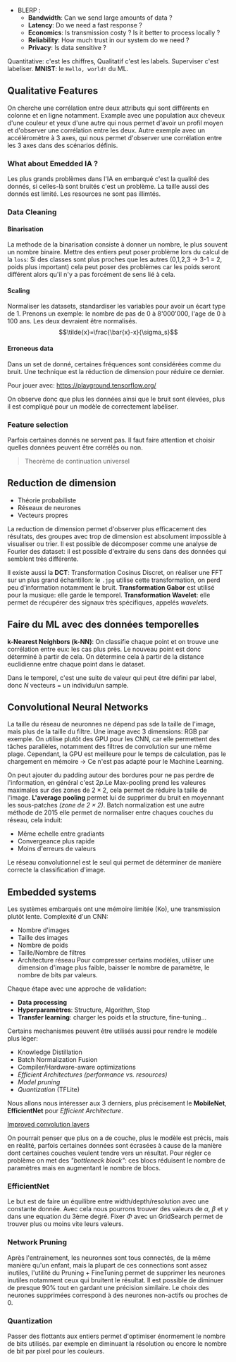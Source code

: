 - BLERP : 
    - **Bandwidth**: Can we send large amounts of data ?
    - **Latency**: Do we need a fast response ?
    - **Economics**: Is transmission costy ? Is it better to process locally ?
    - **Reliability**: How much trust in our system do we need ?
    - **Privacy**: Is data sensitive ?

Quantitative: c'est les chiffres, Qualitatif c'est les labels.
Superviser c'est labeliser. **MNIST**: le `Hello, world!` du ML. 

## Qualitative Features
On cherche une corrélation entre deux attributs qui sont différents en colonne et en ligne notamment.
Example avec une population aux cheveux d'une couleur et yeux d'une autre qui nous permet d'avoir un profil moyen et d'observer une corrélation entre les deux.
Autre exemple avec un accéléromètre à 3 axes, qui nous permet d'observer une corrélation entre les 3 axes dans des scénarios définis.

### What about Emedded IA ?
Les plus grands problèmes dans l'IA en embarqué c'est la qualité des donnés, si celles-là sont bruités c'est un problème. La taille aussi des donnés est limité. Les resources ne sont pas illimtés.

### Data Cleaning
#### Binarisation
La methode de la binarisation consiste à donner un nombre, le plus souvent un nombre binaire. Mettre des entiers peut poser problème lors du calcul de la `loss`: Si des classes sont plus proches que les autres (0,1,2,3 -> 3-1 = 2, poids plus important) cela peut poser des problèmes car les poids seront différent alors qu'il n'y a pas forcément de sens lié à cela.
#### Scaling
Normaliser les datasets, standardiser les variables pour avoir un écart type de 1. Prenons un exemple: le nombre de pas de 0 à 8'000'000, l'age de 0 à 100 ans. Les deux devraient être normalisés.
$$\tilde{x}=\frac{\bar{x}-x}{\sigma_s}$$
#### Erroneous data
Dans un set de donné, certaines fréquences sont considérées comme du bruit. Une technique est la réduction de dimension pour réduire ce dernier. 

Pour jouer avec: https://playground.tensorflow.org/

On observe donc que plus les données ainsi que le bruit sont élevées, plus il est compliqué pour un modèle de correctement labéliser.

### Feature selection
Parfois certaines donnés ne servent pas. Il faut faire attention et choisir quelles données peuvent être corrélés ou non. 

> Theorème de continuation universel

## Reduction de dimension

- Théorie probabiliste
- Réseaux de neurones
- Vecteurs propres

La reduction de dimension permet d'observer plus efficacement des résultats, des groupes avec trop de dimension est absolument impossible à visualiser ou trier. Il est possible de décomposer comme une analyse de Fourier des dataset: il est possible d'extraire du sens dans des données qui semblent très différente.

Il existe aussi la **DCT**: Transformation Cosinus Discret, on réaliser une FFT sur un plus grand échantillon: le `.jpg` utilise cette transformation, on perd peu d'information notamment le bruit. **Transformation Gabor** est utilisé pour la musique: elle garde le temporel. **Transformation Wavelet**: elle permet de récupérer des signaux très spécifiques, appelés *wavelets*.

## Faire du ML avec des données temporelles

**k-Nearest Neighbors (k-NN)**: On classifie chaque point et on trouve une corrélation entre eux: les cas plus près. Le nouveau point est donc déterminé à partir de cela. On détermine cela à partir de la distance euclidienne entre chaque point dans le dataset.

Dans le temporel, c'est une suite de valeur qui peut être défini par label, donc $N$ vecteurs = un individu/un sample.

## Convolutional Neural Networks
La taille du réseau de neuronnes ne dépend pas sde la taille de l'image, mais plus de la taille du filtre. Une image avec 3 dimensions: RGB par exemple. On utilise plutôt des GPU pour les CNN, car elle permettent des tâches parallèles, notamment des filtres de convolution sur une même plage. Cependant, la GPU est meilleure pour le temps de calculation, pas le chargement en mémoire -> Ce n'est pas adapté pour le Machine Learning.

On peut ajouter du padding autour des bordures pour ne pas perdre de l'information, en général c'est $2p$.Le Max-pooling prend les valeures maximales sur des zones de $2\times{2}$, cela permet de réduire la taille de l'image. **L'average pooling** permet lui de supprimer du bruit en moyennant les sous-patches *(zone de $2\times{2}$)*. Batch normalization est une autre méthode de 2015 elle permet de normaliser entre chaques couches du réseau, cela induit:
- Même echelle entre gradiants
- Convergeance plus rapide
- Moins d'erreurs de valeurs

Le réseau convolutionnel est le seul qui permet de déterminer de manière correcte la classification d'image.

## Embedded systems

Les systèmes embarqués ont une mémoire limitée (Ko), une transmission plutôt lente.
Complexité d'un CNN:
- Nombre d'images
- Taille des images
- Nombre de poids
- Taille/Nombre de filtres
- Architecture réseau
Pour compresser certains modèles, utiliser une dimension d'image plus faible, baisser le nombre de paramètre, le nombre de bits par valeurs.

Chaque étape avec une approche de validation:
- **Data processing**
- **Hyperparamètres**: Structure, Algorithm, Stop
- **Transfer learning**: charger les poids et la structure, fine-tuning...

Certains mechanismes peuvent être utilisés aussi pour rendre le modèle plus léger:
- Knowledge Distillation
- Batch Normalization Fusion
- Compiler/Hardware-aware optimizations
- *Efficient Architectures (performance vs. resources)*
- *Model pruning*
- *Quantization* (TFLite)

Nous allons nous intéresser aux 3 derniers, plus précisement le **MobileNet**, **EfficientNet** pour *Efficient Architecture*. 

[Improved convolution layers](https://www.youtube.com/watch?v=vVaRhZXovbw)

On pourrait penser que plus on a de couche, plus le modèle est précis, mais en réalité, parfois certaines données sont écrasées à cause de la manière dont certaines couches veulent tendre vers un résultat. Pour régler ce problème on met des *"bottleneck block"*: ces blocs réduisent le nombre de paramètres mais en augmentant le nombre de blocs.

### EfficientNet
Le but est de faire un équilibre entre width/depth/resolution avec une constante donnée. Avec cela nous pourrons trouver des valeurs de $\alpha$, $\beta$ et $\gamma$ dans une equation du 3ème degré. Fixer $\Phi$ avec un GridSearch permet de trouver plus ou moins vite leurs valeurs.

### Network Pruning
Après l'entrainement, les neuronnes sont tous connectés, de la même manière qu'un enfant, mais la plupart de ces connections sont assez inutiles, l'utilité du Pruning + FineTuning permet de supprimer les neurones inutiles notamment ceux qui bruitent le résultat. Il est possible de diminuer de presque 90% tout en gardant une précision similaire. Le choix des neurones supprimées correspond à des neurones non-actifs ou proches de 0.

### Quantization
Passer des flottants aux entiers permet d'optimiser énormement le nombre de bits utilisés. par exemple en diminuant la résolution ou encore le nombre de bit par pixel pour les couleurs.
